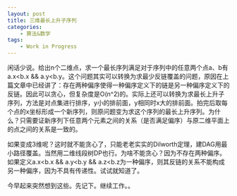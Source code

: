 ```yaml
---
layout: post
title: 三维最长上升子序列
categories:
    - 算法&数学
tags:
    - Work in Progress
---
```


闲话少说。给出n个二维点，求一个最长序列满足对于序列中的任意两个点a、b有a.x<b.x && a.y<b.y。这个问题其实可以转换为求最少反链覆盖的问题，原因在上篇文章中已经讲了：存在两种偏序使得一种偏序定义下的链是另一种偏序定义下的反链。因此可以贪心，但复杂度是O(n^2)的。实际上还可以转换为求最长上升子序列，方法是对点集进行排序，y小的排前面，y相同时x大的排前面。拍完后取每个点的x坐标形成一个新序列，则原问题变为求这个序列的最长上升序列。为什么？只需要证新序列下任意两个元素之间的关系（是否满足偏序）与原二维平面上的点之间的关系是一致的。

如果变成3维呢？这时就不能贪心了，只能老老实实的Dilworth定理，建DAG用最小路径覆盖。当然用二维线段树DP也行。为啥不能贪心？因为不存在两种偏序。如果定义a.x<b.x && a.y<b.y && a.z<b.z为一种偏序，则其反链的关系不能构成另一种偏序，因为不具有传递性。试试就知道了。

今早起来突然想到这些。先记下。继续工作。。
